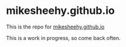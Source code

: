 # mikesheehy.github.io
<p>This is the repo for <a href="http://mikesheehy.github.io">mikesheehy.github.io</a></p>
<p>This is a work in progress, so come back often.</p>
